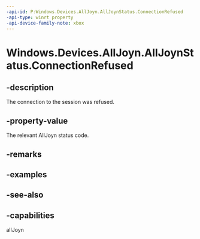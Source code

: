 ```yaml
---
-api-id: P:Windows.Devices.AllJoyn.AllJoynStatus.ConnectionRefused
-api-type: winrt property
-api-device-family-note: xbox
---
```


<!-- Property syntax
public int ConnectionRefused { get; }
-->

# Windows.Devices.AllJoyn.AllJoynStatus.ConnectionRefused

## -description
The connection to the session was refused.

## -property-value
The relevant AllJoyn status code.

## -remarks

## -examples

## -see-also


## -capabilities
allJoyn